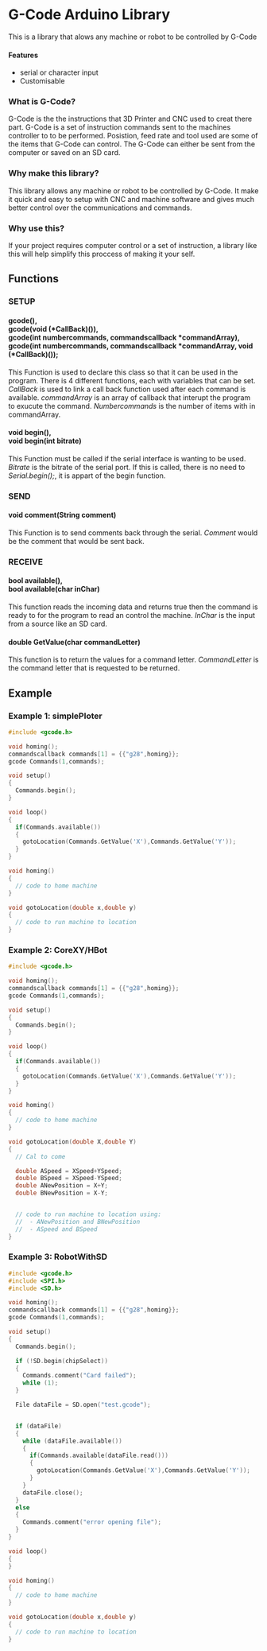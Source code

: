 # G-Code Arduino Library
This is a library that alows any machine or robot to be controlled by G-Code

#### Features
- serial or character input
- Customisable 

### What is G-Code?
G-Code is the the instructions that 3D Printer and CNC used to creat there part. G-Code is a set of instruction commands sent to the machines controller to to be performed. Posistion, feed rate and tool used are some of the items that G-Code can control. The G-Code can either be sent from the computer or saved on an SD card.

### Why make this library?
This library allows any machine or robot to be controlled by G-Code. It make it quick and easy to setup with CNC and machine software and gives much better control over the communications and commands. 

### Why use this?
If your project requires computer control or a set of instruction, a library like this will help simplify this proccess of making it your self. 

## Functions
### SETUP
#### gcode(),<br> gcode(void (*CallBack)()),<br> gcode(int numbercommands, commandscallback *commandArray),<br> gcode(int numbercommands, commandscallback *commandArray, void (*CallBack)());
This Function is used to declare this class so that it can be used in the program. There is 4 different functions, each with  variables that can be set. *CallBack* is used to link a call back function used after each command is available. *commandArray* is an array of callback that interupt the program to exucute the command. *Numbercommands* is the number of items with in commandArray.

#### void begin(),<br> void begin(int bitrate)
This Function must be called if the serial interface is wanting to be used. *Bitrate* is the bitrate of the serial port. If this is called, there is no need to *Serial.begin();*, it is appart of the begin function.

### SEND 
#### void comment(String comment)
This Function is to send comments back through the serial. *Comment* would be the comment that would be sent back.

### RECEIVE
#### bool available(),<br> bool available(char inChar)
This function reads the incoming data and returns true then the command is ready to for the program to read an control the machine. *InChar* is the input from a source like an SD card.

#### double GetValue(char commandLetter)
This function is to return the values for a command letter. *CommandLetter* is the command letter that is requested to be returned.

## Example
### Example 1: simplePloter

```c++
#include <gcode.h>

void homing();
commandscallback commands[1] = {{"g28",homing}};
gcode Commands(1,commands);

void setup()
{
  Commands.begin();
}

void loop() 
{
  if(Commands.available())
  {
    gotoLocation(Commands.GetValue('X'),Commands.GetValue('Y'));
  }
}

void homing()
{
  // code to home machine
}

void gotoLocation(double x,double y)
{
  // code to run machine to location
}
```

### Example 2: CoreXY/HBot
```c++
#include <gcode.h>

void homing();
commandscallback commands[1] = {{"g28",homing}};
gcode Commands(1,commands);

void setup()
{
  Commands.begin();
}

void loop() 
{
  if(Commands.available())
  {
    gotoLocation(Commands.GetValue('X'),Commands.GetValue('Y'));
  }
}

void homing()
{
  // code to home machine
}

void gotoLocation(double X,double Y)
{
  // Cal to come

  double ASpeed = XSpeed+YSpeed;
  double BSpeed = XSpeed-YSpeed;
  double ANewPosition = X+Y;
  double BNewPosition = X-Y;


  // code to run machine to location using:
  //  - ANewPosition and BNewPosition
  //  - ASpeed and BSpeed
}
```

### Example 3: RobotWithSD

```c++
#include <gcode.h>
#include <SPI.h>
#include <SD.h>

void homing();
commandscallback commands[1] = {{"g28",homing}};
gcode Commands(1,commands);

void setup()
{
  Commands.begin();

  if (!SD.begin(chipSelect)) 
  {
    Commands.comment("Card failed");
    while (1);
  }

  File dataFile = SD.open("test.gcode");


  if (dataFile) 
  {
    while (dataFile.available()) 
    {
      if(Commands.available(dataFile.read()))
      {
        gotoLocation(Commands.GetValue('X'),Commands.GetValue('Y'));
      }
    }
    dataFile.close();
  }
  else
  {
    Commands.comment("error opening file");
  }
}

void loop() 
{
}

void homing()
{
  // code to home machine
}

void gotoLocation(double x,double y)
{
  // code to run machine to location
}
```

